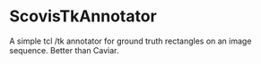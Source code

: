 # ScovisTkAnnotator
A simple tcl /tk annotator for ground truth rectangles on an image sequence. Better than Caviar.
